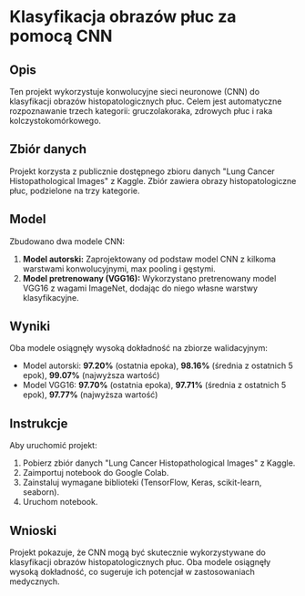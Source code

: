 # Klasyfikacja obrazów płuc za pomocą CNN

## Opis

Ten projekt wykorzystuje konwolucyjne sieci neuronowe (CNN) do klasyfikacji obrazów histopatologicznych płuc. Celem jest automatyczne rozpoznawanie trzech kategorii: gruczolakoraka, zdrowych płuc i raka kolczystokomórkowego.

## Zbiór danych

Projekt korzysta z publicznie dostępnego zbioru danych "Lung Cancer Histopathological Images" z Kaggle. Zbiór zawiera obrazy histopatologiczne płuc, podzielone na trzy kategorie.

## Model

Zbudowano dwa modele CNN:

1. **Model autorski:** Zaprojektowany od podstaw model CNN z kilkoma warstwami konwolucyjnymi, max pooling i gęstymi.
2. **Model pretrenowany (VGG16):** Wykorzystano pretrenowany model VGG16 z wagami ImageNet, dodając do niego własne warstwy klasyfikacyjne.

## Wyniki

Oba modele osiągnęły wysoką dokładność na zbiorze walidacyjnym:

* Model autorski: **97.20%** (ostatnia epoka), **98.16%** (średnia z ostatnich 5 epok), **99.07%** (najwyższa wartość)
* Model VGG16: **97.70%** (ostatnia epoka), **97.71%** (średnia z ostatnich 5 epok), **97.77%** (najwyższa wartość)

## Instrukcje

Aby uruchomić projekt:

1. Pobierz zbiór danych "Lung Cancer Histopathological Images" z Kaggle.
2. Zaimportuj notebook do Google Colab.
3. Zainstaluj wymagane biblioteki (TensorFlow, Keras, scikit-learn, seaborn).
4. Uruchom notebook.

## Wnioski

Projekt pokazuje, że CNN mogą być skutecznie wykorzystywane do klasyfikacji obrazów histopatologicznych płuc. Oba modele osiągnęły wysoką dokładność, co sugeruje ich potencjał w zastosowaniach medycznych.

